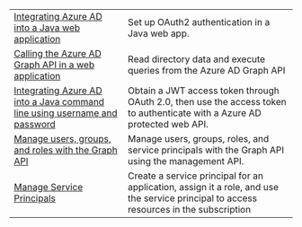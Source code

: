 |  |  |
|---------|---------|
| [Integrating Azure AD into a Java web application][1] | Set up OAuth2 authentication in a Java web app.
| [Calling the Azure AD Graph API in a web application][2] | Read directory data and execute queries from the Azure AD Graph API |
| [Integrating Azure AD into a Java command line using username and password][3] | Obtain a JWT access token through OAuth 2.0, then use the access token to authenticate with a Azure AD protected web API. |
| [Manage users, groups, and roles with the Graph API][4] | Manage users, groups, roles, and service principals with the Graph API using the management API. 
| [Manage Service Principals][5] | Create a service principal for an application, assign it a role, and use the service principal to access resources in the subscription | 

[1]: https://azure.microsoft.com/resources/samples/active-directory-java-webapp-openidconnect/
[2]: https://azure.microsoft.com/resources/samples/active-directory-java-graphapi-web/
[3]: https://azure.microsoft.com/resources/samples/active-directory-java-native-headless/
[4]: https://azure.microsoft.com/resources/samples/aad-java-manage-users-groups-and-roles/
[5]: https://azure.microsoft.com/resources/samples/aad-java-manage-service-principals/